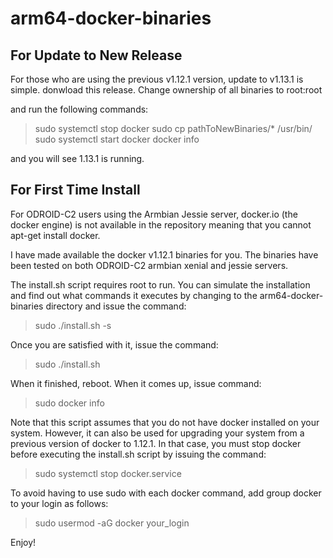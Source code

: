 # arm64-docker-binaries

For Update to New Release
-------------------------
For those who are using the previous v1.12.1 version, update to v1.13.1 is simple.
donwload this release. Change ownership of all binaries to root:root

and run the following commands:

>sudo systemctl stop docker
>sudo cp pathToNewBinaries/* /usr/bin/
>sudo systemctl start docker
>docker info

and you will see 1.13.1 is running.

For First Time Install
----------------------

For ODROID-C2 users using the Armbian Jessie server, docker.io (the docker engine) is not available in
the repository meaning that you cannot apt-get install docker.

I have made available the docker v1.12.1 binaries for you. The binaries have been tested on both ODROID-C2
armbian xenial and jessie servers.

The install.sh script requires root to run. You can simulate the installation and find out what commands
it executes by changing to the arm64-docker-binaries directory and issue the command:

>sudo ./install.sh -s

Once you are satisfied with it, issue the command:

>sudo ./install.sh

When it finished, reboot. When it comes up, issue command:

>sudo docker info

Note that this script assumes that you do not have docker installed on your system. However, it can also
be used for upgrading your system from a previous version of docker to 1.12.1. In that case, you must
stop docker before executing the install.sh script by issuing the command:

>sudo systemctl stop docker.service

To avoid having to use sudo with each docker command, add group docker to your login as follows:

>sudo usermod -aG docker your_login

Enjoy!



